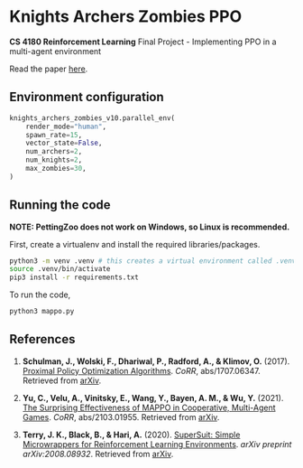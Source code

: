 # Knights Archers Zombies PPO

**CS 4180 Reinforcement Learning** Final Project - Implementing PPO in a multi-agent environment

Read the paper [here](paper/paper.pdf).

## Environment configuration
```python
knights_archers_zombies_v10.parallel_env(
    render_mode="human",
    spawn_rate=15,
    vector_state=False,
    num_archers=2,
    num_knights=2,
    max_zombies=30,
)
```

## Running the code

**NOTE: PettingZoo does not work on Windows, so Linux is recommended.**

First, create a virtualenv and install the required libraries/packages.

```bash
python3 -m venv .venv # this creates a virtual environment called .venv
source .venv/bin/activate
pip3 install -r requirements.txt
```

To run the code,
```bash
python3 mappo.py
```

## References

1. **Schulman, J., Wolski, F., Dhariwal, P., Radford, A., & Klimov, O.** (2017). [Proximal Policy Optimization Algorithms](http://arxiv.org/abs/1707.06347). *CoRR*, abs/1707.06347. Retrieved from [arXiv](http://arxiv.org/abs/1707.06347).

2. **Yu, C., Velu, A., Vinitsky, E., Wang, Y., Bayen, A. M., & Wu, Y.** (2021). [The Surprising Effectiveness of MAPPO in Cooperative, Multi-Agent Games](https://arxiv.org/abs/2103.01955). *CoRR*, abs/2103.01955. Retrieved from [arXiv](https://arxiv.org/abs/2103.01955).

3. **Terry, J. K., Black, B., & Hari, A.** (2020). [SuperSuit: Simple Microwrappers for Reinforcement Learning Environments](https://arxiv.org/abs/2008.08932). *arXiv preprint arXiv:2008.08932*. Retrieved from [arXiv](https://arxiv.org/abs/2008.08932).


